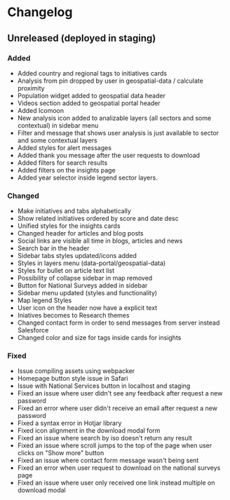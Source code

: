 # Changelog

## Unreleased (deployed in staging)

### Added

- Added country and regional tags to initiatives cards
- Analysis from pin dropped by user in geospatial-data / calculate proximity
- Population widget added to geospatial data header
- Videos section added to geospatial portal header
- Added Icomoon
- New analysis icon added to analizable layers (all sectors and some contextual) in sidebar menu
- Filter and message that shows user analysis is just available to sector and some contextual layers
- Added styles for alert messages
- Added thank you message after the user requests to download
- Added filters for search results
- Added filters on the insights page
- Added year selector inside legend sector layers.

### Changed

- Make initiatives and tabs alphabetically
- Show related initiatives ordered by score and date desc
- Unified styles for the insights cards
- Changed header for articles and blog posts
- Social links are visible all time in blogs, articles and news
- Search bar in the header
- Sidebar tabs styles updated/icons added
- Styles in layers menu (data-portal/geospatial-data)
- Styles for bullet on article text list
- Possibility of collapse sidebar in map removed
- Button for National Surveys added in sidebar
- Sidebar menu updated (styles and functionality)
- Map legend Styles
- User icon on the header now have a explicit text
- Iniatives becomes to Research themes
- Changed contact form in order to send messages from server instead Salesforce
- Changed color and size for tags inside cards for insights

### Fixed

- Issue compiling assets using webpacker
- Homepage button style issue in Safari
- Issue with National Services button in localhost and staging
- Fixed an issue where user didn't see any feedback after request a new password
- Fixed an error where user didn't receive an email after request a new password
- Fixed a syntax error in Hotjar library
- Fixed icon alignment in the download modal form
- Fixed an issue where search by iso doesn't return any result
- Fixed an issue where scroll jumps to the top of the page when user clicks on "Show more" button
- Fixed an issue where contact form message wasn't being sent
- Fixed an error when user request to download on the national surveys page
- Fixed an issue where user only received one link instead multiple on download modal
